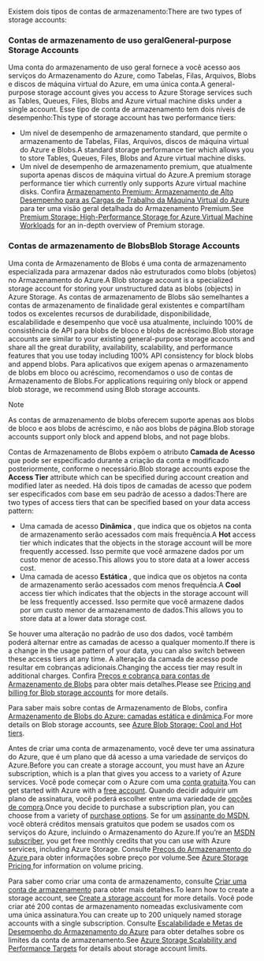 <span data-ttu-id="27434-101">Existem dois tipos de contas de armazenamento:</span><span class="sxs-lookup"><span data-stu-id="27434-101">There are two types of storage accounts:</span></span>

### <a name="general-purpose-storage-accounts"></a><span data-ttu-id="27434-102">Contas de armazenamento de uso geral</span><span class="sxs-lookup"><span data-stu-id="27434-102">General-purpose Storage Accounts</span></span>
<span data-ttu-id="27434-103">Uma conta do armazenamento de uso geral fornece a você acesso aos serviços do Armazenamento do Azure, como Tabelas, Filas, Arquivos, Blobs e discos de máquina virtual do Azure, em uma única conta.</span><span class="sxs-lookup"><span data-stu-id="27434-103">A general-purpose storage account gives you access to Azure Storage services such as Tables, Queues, Files, Blobs and Azure virtual machine disks under a single account.</span></span> <span data-ttu-id="27434-104">Esse tipo de conta de armazenamento tem dois níveis de desempenho:</span><span class="sxs-lookup"><span data-stu-id="27434-104">This type of storage account has two performance tiers:</span></span>

* <span data-ttu-id="27434-105">Um nível de desempenho de armazenamento standard, que permite o armazenamento de Tabelas, Filas, Arquivos, discos de máquina virtual do Azure e Blobs.</span><span class="sxs-lookup"><span data-stu-id="27434-105">A standard storage performance tier which allows you to store Tables, Queues, Files, Blobs and Azure virtual machine disks.</span></span>
* <span data-ttu-id="27434-106">Um nível de desempenho de armazenamento premium, que atualmente suporta apenas discos de máquina virtual do Azure.</span><span class="sxs-lookup"><span data-stu-id="27434-106">A premium storage performance tier which currently only supports Azure virtual machine disks.</span></span> <span data-ttu-id="27434-107">Confira [Armazenamento Premium: Armazenamento de Alto Desempenho para as Cargas de Trabalho da Máquina Virtual do Azure](../articles/storage/common/storage-premium-storage.md) para ter uma visão geral detalhada do Armazenamento Premium.</span><span class="sxs-lookup"><span data-stu-id="27434-107">See [Premium Storage: High-Performance Storage for Azure Virtual Machine Workloads](../articles/storage/common/storage-premium-storage.md) for an in-depth overview of Premium storage.</span></span>

### <a name="blob-storage-accounts"></a><span data-ttu-id="27434-108">Contas de armazenamento de Blobs</span><span class="sxs-lookup"><span data-stu-id="27434-108">Blob Storage Accounts</span></span>
<span data-ttu-id="27434-109">Uma conta de Armazenamento de Blobs é uma conta de armazenamento especializada para armazenar dados não estruturados como blobs (objetos) no Armazenamento do Azure.</span><span class="sxs-lookup"><span data-stu-id="27434-109">A Blob storage account is a specialized storage account for storing your unstructured data as blobs (objects) in Azure Storage.</span></span> <span data-ttu-id="27434-110">As contas de armazenamento de Blobs são semelhantes a contas de armazenamento de finalidade geral existentes e compartilham todos os excelentes recursos de durabilidade, disponibilidade, escalabilidade e desempenho que você usa atualmente, incluindo 100% de consistência de API para blobs de bloco e blobs de acréscimo.</span><span class="sxs-lookup"><span data-stu-id="27434-110">Blob storage accounts are similar to your existing general-purpose storage accounts and share all the great durability, availability, scalability, and performance features that you use today including 100% API consistency for block blobs and append blobs.</span></span> <span data-ttu-id="27434-111">Para aplicativos que exigem apenas o armazenamento de blobs em bloco ou acréscimo, recomendamos o uso de contas de Armazenamento de Blobs.</span><span class="sxs-lookup"><span data-stu-id="27434-111">For applications requiring only block or append blob storage, we recommend using Blob storage accounts.</span></span>

> [!NOTE]
> <span data-ttu-id="27434-112">As contas de armazenamento de blobs oferecem suporte apenas aos blobs de bloco e aos blobs de acréscimo, e não aos blobs de página.</span><span class="sxs-lookup"><span data-stu-id="27434-112">Blob storage accounts support only block and append blobs, and not page blobs.</span></span>
> 
> 

<span data-ttu-id="27434-113">Contas de Armazenamento de Blobs expõem o atributo **Camada de Acesso** que pode ser especificado durante a criação da conta e modificado posteriormente, conforme o necessário.</span><span class="sxs-lookup"><span data-stu-id="27434-113">Blob storage accounts expose the **Access Tier** attribute which can be specified during account creation and modified later as needed.</span></span> <span data-ttu-id="27434-114">Há dois tipos de camadas de acesso que podem ser especificados com base em seu padrão de acesso a dados:</span><span class="sxs-lookup"><span data-stu-id="27434-114">There are two types of access tiers that can be specified based on your data access pattern:</span></span>

* <span data-ttu-id="27434-115">Uma camada de acesso **Dinâmica** , que indica que os objetos na conta de armazenamento serão acessados com mais frequência.</span><span class="sxs-lookup"><span data-stu-id="27434-115">A **Hot** access tier which indicates that the objects in the storage account will be more frequently accessed.</span></span> <span data-ttu-id="27434-116">Isso permite que você armazene dados por um custo menor de acesso.</span><span class="sxs-lookup"><span data-stu-id="27434-116">This allows you to store data at a lower access cost.</span></span>
* <span data-ttu-id="27434-117">Uma camada de acesso **Estática** , que indica que os objetos na conta de armazenamento serão acessados com menos frequência.</span><span class="sxs-lookup"><span data-stu-id="27434-117">A **Cool** access tier which indicates that the objects in the storage account will be less frequently accessed.</span></span> <span data-ttu-id="27434-118">Isso permite que você armazene dados por um custo menor de armazenamento de dados.</span><span class="sxs-lookup"><span data-stu-id="27434-118">This allows you to store data at a lower data storage cost.</span></span>

<span data-ttu-id="27434-119">Se houver uma alteração no padrão de uso dos dados, você também poderá alternar entre as camadas de acesso a qualquer momento.</span><span class="sxs-lookup"><span data-stu-id="27434-119">If there is a change in the usage pattern of your data, you can also switch between these access tiers at any time.</span></span> <span data-ttu-id="27434-120">A alteração da camada de acesso pode resultar em cobranças adicionais.</span><span class="sxs-lookup"><span data-stu-id="27434-120">Changing the access tier may result in additional charges.</span></span> <span data-ttu-id="27434-121">Confira [Preços e cobrança para contas de Armazenamento de Blobs](../articles/storage/blobs/storage-blob-storage-tiers.md#pricing-and-billing) para obter mais detalhes.</span><span class="sxs-lookup"><span data-stu-id="27434-121">Please see [Pricing and billing for Blob storage accounts](../articles/storage/blobs/storage-blob-storage-tiers.md#pricing-and-billing) for more details.</span></span>

<span data-ttu-id="27434-122">Para saber mais sobre contas de Armazenamento de Blobs, confira [Armazenamento de Blobs do Azure: camadas estática e dinâmica](../articles/storage/blobs/storage-blob-storage-tiers.md).</span><span class="sxs-lookup"><span data-stu-id="27434-122">For more details on Blob storage accounts, see [Azure Blob Storage: Cool and Hot tiers](../articles/storage/blobs/storage-blob-storage-tiers.md).</span></span>

<span data-ttu-id="27434-123">Antes de criar uma conta de armazenamento, você deve ter uma assinatura do Azure, que é um plano que dá acesso a uma variedade de serviços do Azure.</span><span class="sxs-lookup"><span data-stu-id="27434-123">Before you can create a storage account, you must have an Azure subscription, which is a plan that gives you access to a variety of Azure services.</span></span> <span data-ttu-id="27434-124">Você pode começar com o Azure com uma [conta gratuita](https://azure.microsoft.com/pricing/free-trial/).</span><span class="sxs-lookup"><span data-stu-id="27434-124">You can get started with Azure with a [free account](https://azure.microsoft.com/pricing/free-trial/).</span></span> <span data-ttu-id="27434-125">Quando decidir adquirir um plano de assinatura, você poderá escolher entre uma variedade de [opções de compra](https://azure.microsoft.com/pricing/purchase-options/).</span><span class="sxs-lookup"><span data-stu-id="27434-125">Once you decide to purchase a subscription plan, you can choose from a variety of [purchase options](https://azure.microsoft.com/pricing/purchase-options/).</span></span> <span data-ttu-id="27434-126">Se for um [assinante do MSDN](https://azure.microsoft.com/pricing/member-offers/msdn-benefits-details/), você obterá créditos mensais gratuitos que podem se usados com os serviços do Azure, incluindo o Armazenamento do Azure.</span><span class="sxs-lookup"><span data-stu-id="27434-126">If you’re an [MSDN subscriber](https://azure.microsoft.com/pricing/member-offers/msdn-benefits-details/), you get free monthly credits that you can use with Azure services, including Azure Storage.</span></span> <span data-ttu-id="27434-127">Consulte [Preços do Armazenamento do Azure ](https://azure.microsoft.com/pricing/details/storage/) para obter informações sobre preço por volume.</span><span class="sxs-lookup"><span data-stu-id="27434-127">See [Azure Storage Pricing ](https://azure.microsoft.com/pricing/details/storage/) for information on volume pricing.</span></span>

<span data-ttu-id="27434-128">Para saber como criar uma conta de armazenamento, consulte [Criar uma conta de armazenamento](../articles/storage/common/storage-create-storage-account.md#create-a-storage-account) para obter mais detalhes.</span><span class="sxs-lookup"><span data-stu-id="27434-128">To learn how to create a storage account, see [Create a storage account](../articles/storage/common/storage-create-storage-account.md#create-a-storage-account) for more details.</span></span> <span data-ttu-id="27434-129">Você pode criar até 200 contas de armazenamento nomeadas exclusivamente com uma única assinatura.</span><span class="sxs-lookup"><span data-stu-id="27434-129">You can create up to 200 uniquely named storage accounts with a single subscription.</span></span> <span data-ttu-id="27434-130">Consulte [Escalabilidade e Metas de Desempenho do Armazenamento do Azure](../articles/storage/common/storage-scalability-targets.md) para obter detalhes sobre os limites da conta de armazenamento.</span><span class="sxs-lookup"><span data-stu-id="27434-130">See [Azure Storage Scalability and Performance Targets](../articles/storage/common/storage-scalability-targets.md) for details about storage account limits.</span></span>

